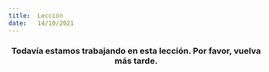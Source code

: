 ```yaml
---
title:  Lección
date:   14/10/2021
---
```


### <center>Todavía estamos trabajando en esta lección. Por favor, vuelva más tarde.</center>